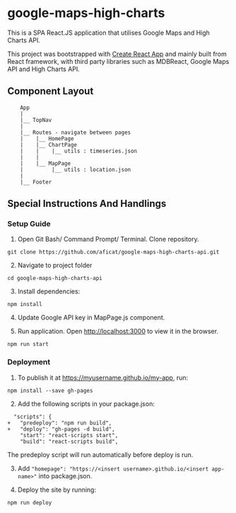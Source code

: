 # google-maps-high-charts

This is a SPA React.JS application that utilises Google Maps and High Charts API.

This project was bootstrapped with [Create React App](https://github.com/facebook/create-react-app) and mainly built from React framework, with third party libraries such as MDBReact, Google Maps API and High Charts API.

## Component Layout

        App
        |        
        |__ TopNav
        |
        |__ Routes - navigate between pages
        |    |__ HomePage
        |    |__ ChartPage   
        |    |    |__ utils : timeseries.json 
        |    | 
        |    |__ MapPage
        |         |__ utils : location.json 
        |
        |__ Footer

## Special Instructions And Handlings

### Setup Guide
1. Open Git Bash/ Command Prompt/ Terminal. Clone repository.
```
git clone https://github.com/aficat/google-maps-high-charts-api.git 
```

2. Navigate to project folder
```
cd google-maps-high-charts-api
```

3. Install dependencies:
```
npm install
```

4. Update Google API key in MapPage.js component.

5. Run application. Open [http://localhost:3000](http://localhost:3000) to view it in the browser.
```
npm run start
```

### Deployment
1. To publish it at https://myusername.github.io/my-app, run:

```
npm install --save gh-pages
```

2. Add the following scripts in your package.json:

```
  "scripts": {
+   "predeploy": "npm run build",
+   "deploy": "gh-pages -d build",
    "start": "react-scripts start",
    "build": "react-scripts build",
```
The predeploy script will run automatically before deploy is run.

3. Add `"homepage": "https://<insert username>.github.io/<insert app-name>"` into package.json.

4. Deploy the site by running: 

```
npm run deploy
```
